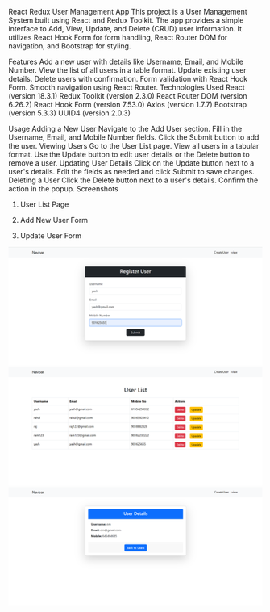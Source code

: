 React Redux User Management App
This project is a User Management System built using React and Redux Toolkit. The app provides a simple interface to Add, View, Update, and Delete (CRUD) user information. It utilizes React Hook Form for form handling, React Router DOM for navigation, and Bootstrap for styling.

Features
Add a new user with details like Username, Email, and Mobile Number.
View the list of all users in a table format.
Update existing user details.
Delete users with confirmation.
Form validation with React Hook Form.
Smooth navigation using React Router.
Technologies Used
React (version 18.3.1)
Redux Toolkit (version 2.3.0)
React Router DOM (version 6.26.2)
React Hook Form (version 7.53.0)
Axios (version 1.7.7)
Bootstrap (version 5.3.3)
UUID4 (version 2.0.3)


Usage
Adding a New User
Navigate to the Add User section.
Fill in the Username, Email, and Mobile Number fields.
Click the Submit button to add the user.
Viewing Users
Go to the User List page.
View all users in a tabular format.
Use the Update button to edit user details or the Delete button to remove a user.
Updating User Details
Click on the Update button next to a user's details.
Edit the fields as needed and click Submit to save changes.
Deleting a User
Click the Delete button next to a user's details.
Confirm the action in the popup.
Screenshots
1. User List Page

2. Add New User Form

3. Update User Form



![Create](./src/assets/img/create.png)  ![View](./src/assets/img/view.png)  ![SingleUser](./src/assets/img/singleuser.png)
